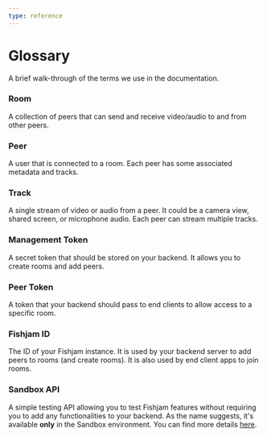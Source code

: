 ```yaml
---
type: reference
---
```


# Glossary

A brief walk-through of the terms we use in the documentation.

### Room

A collection of peers that can send and receive video/audio to and from other peers.

### Peer

A user that is connected to a room. Each peer has some associated metadata and tracks.

### Track

A single stream of video or audio from a peer. It could be a camera view, shared screen, or microphone audio. Each peer can stream multiple tracks.

### Management Token

A secret token that should be stored on your backend. It allows you to create rooms and add peers.

### Peer Token

A token that your backend should pass to end clients to allow access to a specific room.

### Fishjam ID

The ID of your Fishjam instance. It is used by your backend server to add peers to rooms (and create rooms). It is also used by end client apps to join rooms.

### Sandbox API

A simple testing API allowing you to test Fishjam features without requiring you to add any functionalities to your backend. As the name suggests, it's available **only** in the Sandbox environment. You can find more details [here](/how-to/features/sandbox-api-testing).
